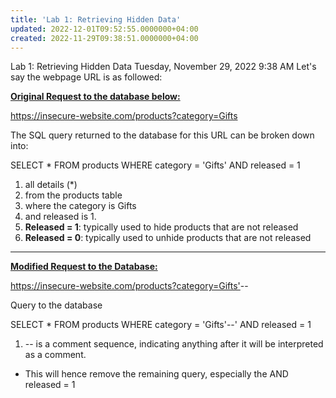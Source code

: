 ```yaml
---
title: 'Lab 1: Retrieving Hidden Data'
updated: 2022-12-01T09:52:55.0000000+04:00
created: 2022-11-29T09:38:51.0000000+04:00
---
```


Lab 1: Retrieving Hidden Data
Tuesday, November 29, 2022
9:38 AM
Let's say the webpage URL is as followed:

**<u>Original Request to the database below:</u>**

<https://insecure-website.com/products?category=Gifts>

The SQL query returned to the database for this URL can be broken down into:

SELECT \* FROM products WHERE category = 'Gifts' AND released = 1

1.  all details (\*)
2.  from the products table
3.  where the category is Gifts
4.  and released is 1.
5.  **Released = 1**: typically used to hide products that are not released
6.  **Released = 0**: typically used to unhide products that are not released

-----------------------------------------------------------------------------------------------------------------------------------

**<u>Modified Request to the Database:</u>**

<https://insecure-website.com/products?category=Gifts'>--

Query to the database

SELECT \* FROM products WHERE category = 'Gifts'--' AND released = 1

1.  -- is a comment sequence, indicating anything after it will be interpreted as a comment.
- This will hence remove the remaining query, especially the AND released = 1

